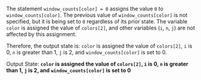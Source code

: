 The statement `window_counts[color] = 0` assigns the value `0` to `window_counts[color]`. The previous value of `window_counts[color]` is not specified, but it is being set to `0` regardless of its prior state. The variable `color` is assigned the value of `colors[2]`, and other variables (`i`, `n`, `j`) are not affected by this assignment. 

Therefore, the output state is: `color` is assigned the value of `colors[2]`, `i` is 0, `n` is greater than 1, `j` is 2, and `window_counts[color]` is set to 0.

Output State: **`color` is assigned the value of `colors[2]`, `i` is 0, `n` is greater than 1, `j` is 2, and `window_counts[color]` is set to 0**